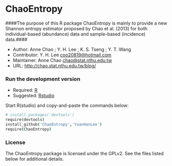 ChaoEntropy
===========

####The purpose of this R package ChaoEntropy is mainly to provide a new Shannon entropy estimator proposed by Chao et al. (2013) for both individual-based (abundance) data and sample-based (incidence) data.####

- Author: Anne Chao ; Y. H. Lee ; K. S. Tseng ; Y. T. Wang 
- Contributor: Y. H. Lee coo20819@hotmail.com
- Maintainer: Anne Chao chao@stat.nthu.edu.tw
- URL: http://chao.stat.nthu.edu.tw/blog/

### Run the development version
- Required: [R](http://www.r-project.org/)
- Suggested: [Rstudio](http://www.rstudio.com/ide/download/)

Start R(studio) and copy-and-paste the commands below:

```coffee
# install.packages('devtools')
require(devtools)
install_github('ChaoEntropy','YuanHanLee')
require(ChaoEntropy)
```

### License
The ChaoEntropy package is licensed under the GPLv2. See the files listed below for additional details.
